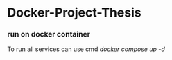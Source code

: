 # Docker-Project-Thesis
 ### run on docker container
 To run all services can use cmd 
 *docker compose up -d*
